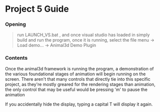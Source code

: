# Project 5 Guide

### Opening
 > run LAUNCH_VS.bat , and once visual studio has loaded in simply build and run the program, once it is running, select the file menu -> Load demo... -> Animal3d Demo Plugin

### Contents
Once the animal3d framework is running the program, a demonstration of the various foundational stages of animation will begin running on the screen.
There aren't that many controls that directly tie into this specific project, as they're mostly greared for the rendering stages than animation, the only control that may be useful would be pressing 'm' to pause the animation

If you accidentally hide the display, typing a capital T will display it again.
